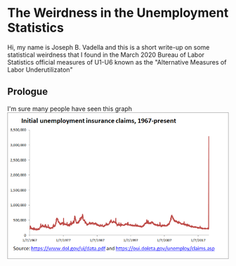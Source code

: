 # The Weirdness in the Unemployment Statistics
Hi, my name is Joseph B. Vadella and this is a short write-up on some statistical weirdness that I found in the March 2020 Bureau of Labor Statistics official measures of U1-U6 known as the "Alternative Measures of Labor Underutilizaton"  
   
## Prologue
I'm sure many people have seen this graph  
![NSA_Claims](./ugUB3dG.png)